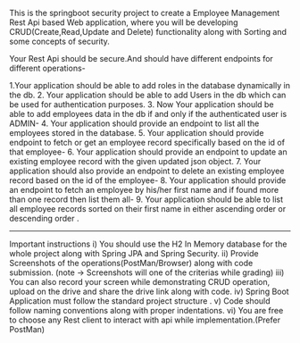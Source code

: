 This is the springboot security project to create a Employee Management Rest Api based Web application, where you will be developing CRUD(Create,Read,Update and Delete) functionality along with Sorting and some concepts of security.

Your Rest Api should be secure.And should have different endpoints for different operations-

1.Your application should be able to add roles in the database dynamically in the db.
2. Your application should be able to add Users in the db which can be used for authentication purposes.
3. Now Your application should be able to add employees data in the db if and only if the authenticated user is ADMIN-
4. Your application should provide an endpoint to list all the employees stored in the database.
5. Your application should provide endpoint to fetch or get an employee record specifically based on the id of that employee-
6. Your application should provide an endpoint to update an existing employee record with the given updated json object.
7. Your application should also provide an endpoint to delete an existing employee record based on the id of the employee-
8.  Your application should provide an endpoint to fetch an employee by his/her first name and if found more than one record then list them all-
9. Your application should be able to list all employee records sorted on their first name in either ascending order or descending order .

-------------------------------------------------------------------------------------------------------------------------

Important instructions 
i) You should use the H2 In Memory database for the whole project along with Spring JPA and Spring Security.
ii) Provide Screenshots of the operations(PostMan/Browser) along with code submission. (note → Screenshots will one of the criterias while grading)
iii) You can also record your screen while demonstrating CRUD operation, upload on the drive and share the drive link along with code. 
iv) Spring Boot Application must follow the standard project structure .
v) Code should follow naming conventions along with proper indentations. vi) You are free to choose any Rest client to interact with api while implementation.(Prefer PostMan)
